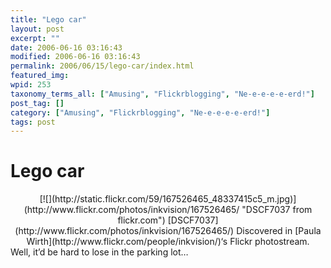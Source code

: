 ```yaml
---
title: "Lego car"
layout: post
excerpt: ""
date: 2006-06-16 03:16:43
modified: 2006-06-16 03:16:43
permalink: 2006/06/15/lego-car/index.html
featured_img: 
wpid: 253
taxonomy_terms_all: ["Amusing", "Flickrblogging", "Ne-e-e-e-e-erd!"]
post_tag: []
category: ["Amusing", "Flickrblogging", "Ne-e-e-e-e-erd!"]
tags: post
---
```


# Lego car

<div align="center">[![](http://static.flickr.com/59/167526465_48337415c5_m.jpg)](http://www.flickr.com/photos/inkvision/167526465/ "DSCF7037 from flickr.com")  
[DSCF7037](http://www.flickr.com/photos/inkvision/167526465/)  
Discovered in [Paula Wirth](http://www.flickr.com/people/inkvision/)‘s Flickr photostream. </div>Well, it’d be hard to lose in the parking lot…